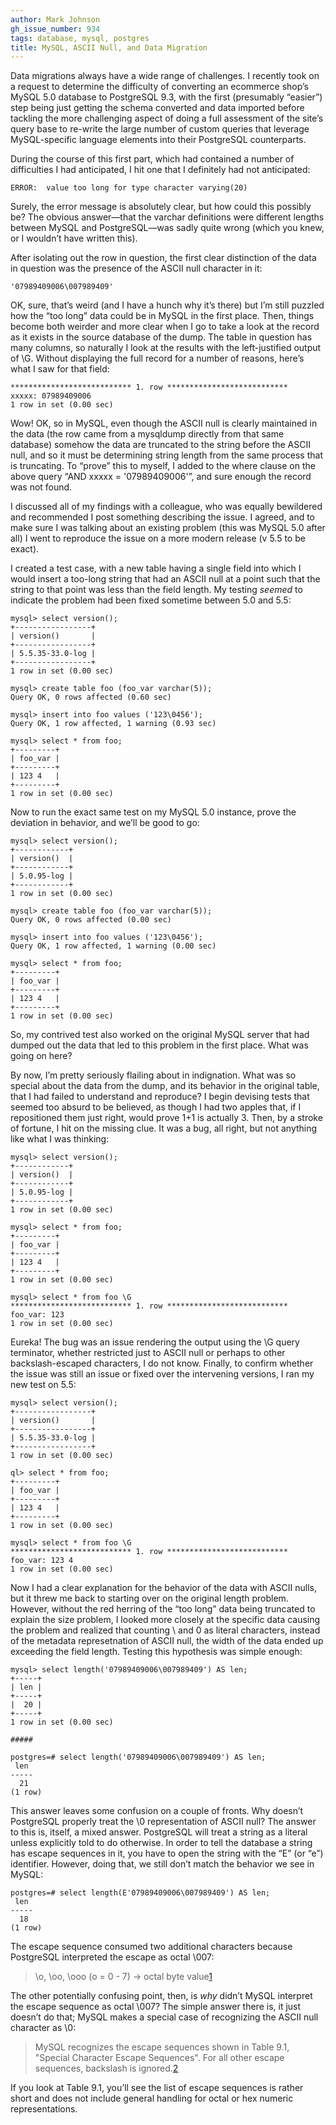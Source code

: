 ```yaml
---
author: Mark Johnson
gh_issue_number: 934
tags: database, mysql, postgres
title: MySQL, ASCII Null, and Data Migration
---
```


Data migrations always have a wide range of challenges. I recently took on a request to determine the difficulty of converting an ecommerce shop’s MySQL 5.0 database to PostgreSQL 9.3, with the first (presumably “easier”) step being just getting the schema converted and data imported before tackling the more challenging aspect of doing a full assessment of the site’s query base to re-write the large number of custom queries that leverage MySQL-specific language elements into their PostgreSQL counterparts.

During the course of this first part, which had contained a number of difficulties I had anticipated, I hit one that I definitely had not anticipated:

```
ERROR:  value too long for type character varying(20)
```

Surely, the error message is absolutely clear, but how could this possibly be? The obvious answer—that the varchar definitions were different lengths between MySQL and PostgreSQL—was sadly quite wrong (which you knew, or I wouldn’t have written this).

After isolating out the row in question, the first clear distinction of the data in question was the presence of the ASCII null character in it:

```
'07989409006\007989409'
```

OK, sure, that’s weird (and I have a hunch why it’s there) but I’m still puzzled how the “too long” data could be in MySQL in the first place. Then, things become both weirder and more clear when I go to take a look at the record as it exists in the source database of the dump. The table in question has many columns, so naturally I look at the results with the left-justified output of \G. Without displaying the full record for a number of reasons, here’s what I saw for that field:

```
*************************** 1. row ***************************
xxxxx: 07989409006
1 row in set (0.00 sec)
```

Wow! OK, so in MySQL, even though the ASCII null is clearly maintained in the data (the row came from a mysqldump directly from that same database) somehow the data are truncated to the string before the ASCII null, and so it must be determining string length from the same process that is truncating. To “prove” this to myself, I added to the where clause on the above query “AND xxxxx = '07989409006'”, and sure enough the record was not found.

I discussed all of my findings with a colleague, who was equally bewildered and recommended I post something describing the issue. I agreed, and to make sure I was talking about an existing problem (this was MySQL 5.0 after all) I went to reproduce the issue on a more modern release (v 5.5 to be exact).

I created a test case, with a new table having a single field into which I would insert a too-long string that had an ASCII null at a point such that the string to that point was less than the field length. My testing *seemed* to indicate the problem had been fixed sometime between 5.0 and 5.5:

```
mysql> select version();
+-----------------+
| version()       |
+-----------------+
| 5.5.35-33.0-log |
+-----------------+
1 row in set (0.00 sec)

mysql> create table foo (foo_var varchar(5));
Query OK, 0 rows affected (0.60 sec)

mysql> insert into foo values ('123\0456');
Query OK, 1 row affected, 1 warning (0.93 sec)

mysql> select * from foo;
+---------+
| foo_var |
+---------+
| 123 4   |
+---------+
1 row in set (0.00 sec)
```

Now to run the exact same test on my MySQL 5.0 instance, prove the deviation in behavior, and we’ll be good to go:

```
mysql> select version();
+------------+
| version()  |
+------------+
| 5.0.95-log |
+------------+
1 row in set (0.00 sec)

mysql> create table foo (foo_var varchar(5));
Query OK, 0 rows affected (0.00 sec)

mysql> insert into foo values ('123\0456');
Query OK, 1 row affected, 1 warning (0.00 sec)

mysql> select * from foo;
+---------+
| foo_var |
+---------+
| 123 4   |
+---------+
1 row in set (0.00 sec)
```

So, my contrived test also worked on the original MySQL server that had dumped out the data that led to this problem in the first place. What was going on here?

By now, I’m pretty seriously flailing about in indignation. What was so special about the data from the dump, and its behavior in the original table, that I had failed to understand and reproduce? I begin devising tests that seemed too absurd to be believed, as though I had two apples that, if I repositioned them just right, would prove 1+1 is actually 3. Then, by a stroke of fortune, I hit on the missing clue. It was a bug, all right, but not anything like what I was thinking:

```
mysql> select version();
+------------+
| version()  |
+------------+
| 5.0.95-log |
+------------+
1 row in set (0.00 sec)

mysql> select * from foo;
+---------+
| foo_var |
+---------+
| 123 4   |
+---------+
1 row in set (0.00 sec)

mysql> select * from foo \G
*************************** 1. row ***************************
foo_var: 123
1 row in set (0.00 sec)
```

Eureka! The bug was an issue rendering the output using the \G query terminator, whether restricted just to ASCII null or perhaps to other backslash-escaped characters, I do not know. Finally, to confirm whether the issue was still an issue or fixed over the intervening versions, I ran my new test on 5.5:

```
mysql> select version();
+-----------------+
| version()       |
+-----------------+
| 5.5.35-33.0-log |
+-----------------+
1 row in set (0.00 sec)

ql> select * from foo;
+---------+
| foo_var |
+---------+
| 123 4   |
+---------+
1 row in set (0.00 sec)

mysql> select * from foo \G
*************************** 1. row ***************************
foo_var: 123 4
1 row in set (0.00 sec)
```

Now I had a clear explanation for the behavior of the data with ASCII nulls, but it threw me back to starting over on the original length problem. However, without the red herring of the “too long” data being truncated to explain the size problem, I looked more closely at the specific data causing the problem and realized that counting \ and 0 as literal characters, instead of the metadata represetnation of ASCII null, the width of the data ended up exceeding the field length. Testing this hypothesis was simple enough:

```
mysql> select length('07989409006\007989409') AS len;
+-----+
| len |
+-----+
|  20 |
+-----+
1 row in set (0.00 sec)

#####

postgres=# select length('07989409006\007989409') AS len;
 len
-----
  21
(1 row)
```

This answer leaves some confusion on a couple of fronts. Why doesn’t PostgreSQL properly treat the \0 representation of ASCII null? The answer to this is, itself, a mixed answer. PostgreSQL will treat a string as a literal unless explicitly told to do otherwise. In order to tell the database a string has escape sequences in it, you have to open the string with the “E” (or “e”) identifier. However, doing that, we still don’t match the behavior we see in MySQL:

```
postgres=# select length(E'07989409006\007989409') AS len;
 len
-----
  18
(1 row)
```

The escape sequence consumed two additional characters because PostgreSQL interpreted the escape as octal \007:

> \o, \oo, \ooo (o = 0 - 7) -> octal byte value[1](http://www.postgresql.org/docs/9.3/static/sql-syntax-lexical.html#SQL-SYNTAX-STRINGS-ESCAPE)

The other potentially confusing point, then, is *why* didn’t MySQL interpret the escape sequence as octal \007? The simple answer there is, it just doesn’t do that; MySQL makes a special case of recognizing the ASCII null character as \0:

> MySQL recognizes the escape sequences shown in Table 9.1, "Special Character Escape Sequences". For all other escape sequences, backslash is ignored.[2](http://dev.mysql.com/doc/refman/5.6/en/string-literals.html#character-escape-sequences)

If you look at Table 9.1, you’ll see the list of escape sequences is rather short and does not include general handling for octal or hex numeric representations.

